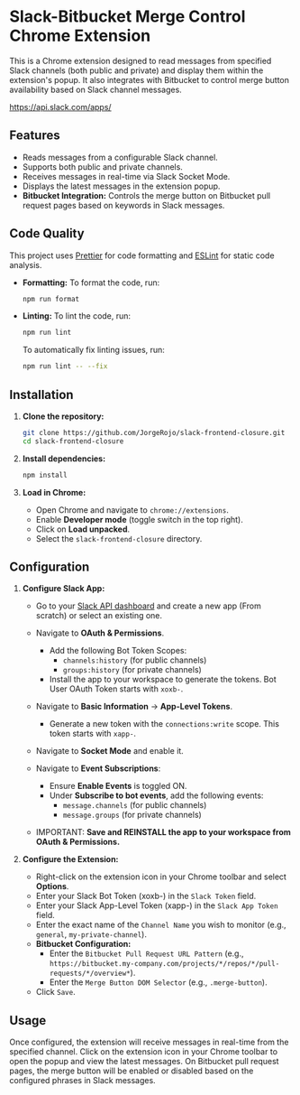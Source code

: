 # Slack-Bitbucket Merge Control Chrome Extension

This is a Chrome extension designed to read messages from specified Slack channels (both public and private) and display them within the extension's popup. It also integrates with Bitbucket to control merge button availability based on Slack channel messages.

<https://api.slack.com/apps/>

## Features

- Reads messages from a configurable Slack channel.
- Supports both public and private channels.
- Receives messages in real-time via Slack Socket Mode.
- Displays the latest messages in the extension popup.
- **Bitbucket Integration:** Controls the merge button on Bitbucket pull request pages based on keywords in Slack messages.

## Code Quality

This project uses [Prettier](https://prettier.io/) for code formatting and [ESLint](https://eslint.org/) for static code analysis.

- **Formatting:**
  To format the code, run:

  ```bash
  npm run format
  ```

- **Linting:**
  To lint the code, run:

  ```bash
  npm run lint
  ```

  To automatically fix linting issues, run:

  ```bash
  npm run lint -- --fix
  ```

## Installation

1. **Clone the repository:**

   ```bash
   git clone https://github.com/JorgeRojo/slack-frontend-closure.git
   cd slack-frontend-closure
   ```

2. **Install dependencies:**

   ```bash
   npm install
   ```

3. **Load in Chrome:**
   - Open Chrome and navigate to `chrome://extensions`.
   - Enable **Developer mode** (toggle switch in the top right).
   - Click on **Load unpacked**.
   - Select the `slack-frontend-closure` directory.

## Configuration

1. **Configure Slack App:**
   - Go to your [Slack API dashboard](https://api.slack.com/apps) and create a new app (From scratch) or select an existing one.
   - Navigate to **OAuth & Permissions**.
     - Add the following Bot Token Scopes:
       - `channels:history` (for public channels)
       - `groups:history` (for private channels)
     - Install the app to your workspace to generate the tokens. Bot User OAuth Token starts with `xoxb-`.
   - Navigate to **Basic Information** -> **App-Level Tokens**.
     - Generate a new token with the `connections:write` scope. This token starts with `xapp-`.
   - Navigate to **Socket Mode** and enable it.
   - Navigate to **Event Subscriptions**:
     - Ensure **Enable Events** is toggled ON.
     - Under **Subscribe to bot events**, add the following events:
       - `message.channels` (for public channels)
       - `message.groups` (for private channels)

   - IMPORTANT: **Save and REINSTALL the app to your workspace from OAuth & Permissions.**

2. **Configure the Extension:**
   - Right-click on the extension icon in your Chrome toolbar and select **Options**.
   - Enter your Slack Bot Token (xoxb-) in the `Slack Token` field.
   - Enter your Slack App-Level Token (xapp-) in the `Slack App Token` field.
   - Enter the exact name of the `Channel Name` you wish to monitor (e.g., `general`, `my-private-channel`).
   - **Bitbucket Configuration:**
     - Enter the `Bitbucket Pull Request URL Pattern` (e.g., `https://bitbucket.my-company.com/projects/*/repos/*/pull-requests/*/overview*`).
     - Enter the `Merge Button DOM Selector` (e.g., `.merge-button`).
   - Click `Save`.

## Usage

Once configured, the extension will receive messages in real-time from the specified channel. Click on the extension icon in your Chrome toolbar to open the popup and view the latest messages. On Bitbucket pull request pages, the merge button will be enabled or disabled based on the configured phrases in Slack messages.
